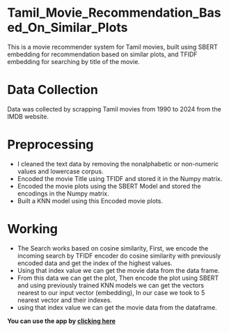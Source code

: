 # Tamil_Movie_Recommendation_Based_On_Similar_Plots

This is a movie recommender system for Tamil movies, built using SBERT embedding for recommendation based on similar plots, and TFIDF embedding for searching by title of the movie. 

# Data Collection
Data was collected by scrapping Tamil movies from 1990 to 2024 from the IMDB website.

# Preprocessing
- I cleaned the text data by removing the nonalphabetic or non-numeric values and lowercase corpus.
- Encoded the movie Title using TFIDF and stored it in the Numpy matrix.
- Encoded the movie plots using the SBERT Model and stored the encodings in the Numpy matrix.
- Built a KNN model using this Encoded movie plots.

# Working
- The Search works based on cosine similarity, First, we encode the incoming search by TFIDF encoder do cosine similarity with previously encoded data and get the index of the highest values.
- Using that index value we can get the movie data from the data frame.
- From this data we can get the plot, Then encode the plot using SBERT and using previously trained KNN models we can get the vectors nearest to our input vector (embedding), In our case we took to 5 nearest vector and their indexes.
- using that index value we can get the movie data from the dataframe.

**You can use the app by [clicking here](https://tamil-movie-recommendation-using-text-embedded-giridaran.streamlit.app/)**

